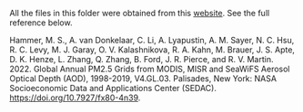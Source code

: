 All the files in this folder were obtained from this [website](https://sedac.ciesin.columbia.edu/data/set/sdei-global-annual-gwr-pm2-5-modis-misr-seawifs-aod-v4-gl-03/data-download). See the full reference below.

Hammer, M. S., A. van Donkelaar, C. Li, A. Lyapustin, A. M. Sayer, N. C. Hsu, R. C. Levy, M. J. Garay, O. V. Kalashnikova, R. A. Kahn, M. Brauer, J. S. Apte, D. K. Henze, L. Zhang, Q. Zhang, B. Ford, J. R. Pierce, and R. V. Martin. 2022. Global Annual PM2.5 Grids from MODIS, MISR and SeaWiFS Aerosol Optical Depth (AOD), 1998-2019, V4.GL.03. Palisades, New York: NASA Socioeconomic Data and Applications Center (SEDAC). https://doi.org/10.7927/fx80-4n39.